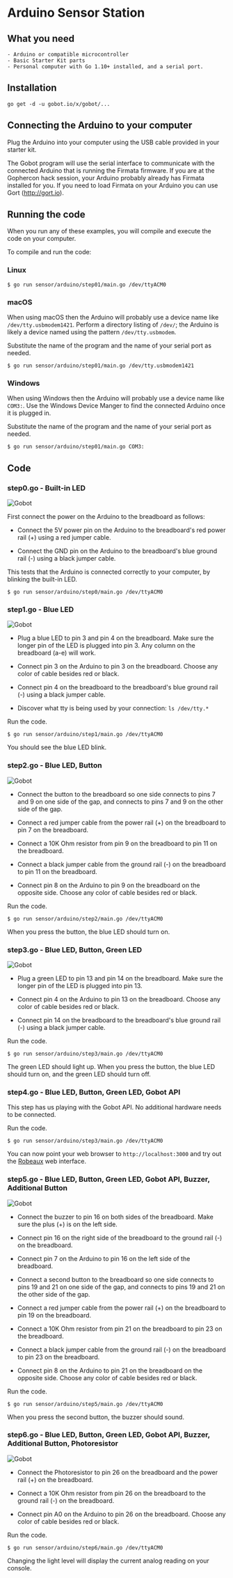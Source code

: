 # Arduino Sensor Station

## What you need

    - Arduino or compatible microcontroller
    - Basic Starter Kit parts
    - Personal computer with Go 1.10+ installed, and a serial port.

## Installation

```
go get -d -u gobot.io/x/gobot/...
```

## Connecting the Arduino to your computer

Plug the Arduino into your computer using the USB cable provided in your starter kit.

The Gobot program will use the serial interface to communicate with the connected Arduino that is running the Firmata firmware. If you are at the Gophercon hack session, your Arduino probably already has Firmata installed for you. If you need to load Firmata on your Arduino you can use Gort (http://gort.io).

## Running the code

When you run any of these examples, you will compile and execute the code on your computer.

To compile and run the code:

### Linux

```
$ go run sensor/arduino/step01/main.go /dev/ttyACM0
```

### macOS

When using macOS then the Arduino will probably use a device name like `/dev/tty.usbmodem1421`. Perform a directory listing of `/dev/`; the Arduino is likely a device named using the pattern `/dev/tty.usbmodem`.

Substitute the name of the program and the name of your serial port as needed.

```
$ go run sensor/arduino/step01/main.go /dev/tty.usbmodem1421
```

### Windows

When using Windows then the Arduino will probably use a device name like `COM3:`. Use the Windows Device Manger to find the connected Arduino once it is plugged in.

Substitute the name of the program and the name of your serial port as needed.

```
$ go run sensor/arduino/step01/main.go COM3:
```

## Code

### step0.go - Built-in LED

![Gobot](../../images/sensor/arduino/step0.jpg)

First connect the power on the Arduino to the breadboard as follows:

- Connect the 5V power pin on the Arduino to the breadboard's red power rail (+) using a red jumper cable.

- Connect the GND pin on the Arduino to the breadboard's blue ground rail (-) using a black jumper cable.

This tests that the Arduino is connected correctly to your computer, by blinking the built-in LED.

```
$ go run sensor/arduino/step0/main.go /dev/ttyACM0
```

### step1.go - Blue LED

![Gobot](../../images/sensor/arduino/step1.jpg)

- Plug a blue LED to pin 3 and pin 4 on the breadboard. Make sure the longer pin of the LED is plugged into pin 3. Any column on the breadboard (a-e) will work.

- Connect pin 3 on the Arduino to pin 3 on the breadboard. Choose any color of cable besides red or black.

- Connect pin 4 on the breadboard to the breadboard's blue ground rail (-) using a black jumper cable.

- Discover what tty is being used by your connection: `ls /dev/tty.*`

Run the code.

```
$ go run sensor/arduino/step1/main.go /dev/ttyACM0
```

You should see the blue LED blink.

### step2.go - Blue LED, Button

![Gobot](../../images/sensor/arduino/step2.jpg)

- Connect the button to the breadboard so one side connects to pins 7 and 9 on one side of the gap, and connects to pins 7 and 9 on the other side of the gap.

- Connect a red jumper cable from the power rail (+) on the breadboard to pin 7 on the breadboard.

- Connect a 10K Ohm resistor from pin 9 on the breadboard to pin 11 on the breadboard.

- Connect a black jumper cable from the ground rail (-) on the breadboard to pin 11 on the breadboard.

- Connect pin 8 on the Arduino to pin 9 on the breadboard on the opposite side. Choose any color of cable besides red or black.

Run the code.

```
$ go run sensor/arduino/step2/main.go /dev/ttyACM0
```

When you press the button, the blue LED should turn on.

### step3.go - Blue LED, Button, Green LED

![Gobot](../../images/sensor/arduino/step3.jpg)

- Plug a green LED to pin 13 and pin 14 on the breadboard. Make sure the longer pin of the LED is plugged into pin 13.

- Connect pin 4 on the Arduino to pin 13 on the breadboard. Choose any color of cable besides red or black.

- Connect pin 14 on the breadboard to the breadboard's blue ground rail (-) using a black jumper cable.

Run the code.

```
$ go run sensor/arduino/step3/main.go /dev/ttyACM0
```

The green LED should light up. When you press the button, the blue LED should turn on, and the green LED should turn off.

### step4.go - Blue LED, Button, Green LED, Gobot API

This step has us playing with the Gobot API. No additional hardware needs to be connected.

Run the code.

```
$ go run sensor/arduino/step3/main.go /dev/ttyACM0
```

You can now point your web browser to `http://localhost:3000` and try out the [Robeaux](https://github.com/hybridgroup/robeaux) web interface.

### step5.go - Blue LED, Button, Green LED, Gobot API, Buzzer, Additional Button

![Gobot](../../images/sensor/arduino/step5.jpg)

- Connect the buzzer to pin 16 on both sides of the breadboard. Make sure the plus (+) is on the left side.

- Connect pin 16 on the right side of the breadboard to the ground rail (-) on the breadboard.

- Connect pin 7 on the Arduino to pin 16 on the left side of the breadboard.

- Connect a second button to the breadboard so one side connects to pins 19 and 21 on one side of the gap, and connects to pins 19 and 21 on the other side of the gap.

- Connect a red jumper cable from the power rail (+) on the breadboard to pin 19 on the breadboard.

- Connect a 10K Ohm resistor from pin 21 on the breadboard to pin 23 on the breadboard.

- Connect a black jumper cable from the ground rail (-) on the breadboard to pin 23 on the breadboard.

- Connect pin 8 on the Arduino to pin 21 on the breadboard on the opposite side. Choose any color of cable besides red or black.

Run the code.

```
$ go run sensor/arduino/step5/main.go /dev/ttyACM0
```

When you press the second button, the buzzer should sound.

### step6.go - Blue LED, Button, Green LED, Gobot API, Buzzer, Additional Button, Photoresistor

![Gobot](../../images/sensor/arduino/step6.jpg)

- Connect the Photoresistor to pin 26 on the breadboard and the power rail (+) on the breadboard.

- Connect a 10K Ohm resistor from pin 26 on the breadboard to the ground rail (-) on the breadboard.

- Connect pin A0 on the Arduino to pin 26 on the breadboard. Choose any color of cable besides red or black.

Run the code.

```
$ go run sensor/arduino/step6/main.go /dev/ttyACM0
```

Changing the light level will display the current analog reading on your console.
